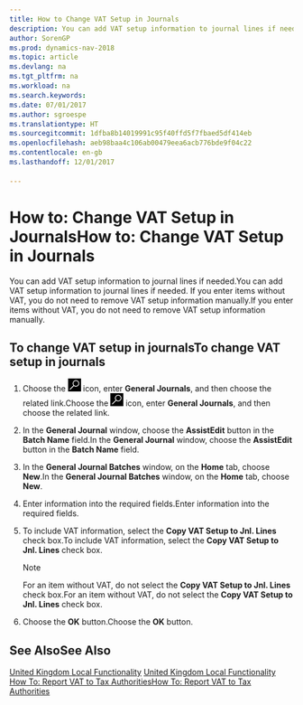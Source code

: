 ```yaml
---
title: How to Change VAT Setup in Journals
description: You can add VAT setup information to journal lines if needed. If you enter items without VAT, you do not need to remove VAT setup information manually.
author: SorenGP
ms.prod: dynamics-nav-2018
ms.topic: article
ms.devlang: na
ms.tgt_pltfrm: na
ms.workload: na
ms.search.keywords: 
ms.date: 07/01/2017
ms.author: sgroespe
ms.translationtype: HT
ms.sourcegitcommit: 1dfba8b14019991c95f40ffd5f7fbaed5df414eb
ms.openlocfilehash: aeb98baa4c106ab00479eea6acb776bde9f04c22
ms.contentlocale: en-gb
ms.lasthandoff: 12/01/2017

---
```

# <a name="how-to-change-vat-setup-in-journals"></a><span data-ttu-id="254bc-104">How to: Change VAT Setup in Journals</span><span class="sxs-lookup"><span data-stu-id="254bc-104">How to: Change VAT Setup in Journals</span></span>
<span data-ttu-id="254bc-105">You can add VAT setup information to journal lines if needed.</span><span class="sxs-lookup"><span data-stu-id="254bc-105">You can add VAT setup information to journal lines if needed.</span></span> <span data-ttu-id="254bc-106">If you enter items without VAT, you do not need to remove VAT setup information manually.</span><span class="sxs-lookup"><span data-stu-id="254bc-106">If you enter items without VAT, you do not need to remove VAT setup information manually.</span></span>  

## <a name="to-change-vat-setup-in-journals"></a><span data-ttu-id="254bc-107">To change VAT setup in journals</span><span class="sxs-lookup"><span data-stu-id="254bc-107">To change VAT setup in journals</span></span>  

1.  <span data-ttu-id="254bc-108">Choose the ![Search for Page or Report](../../media/ui-search/search_small.png "Search for Page or Report icon") icon, enter **General Journals**, and then choose the related link.</span><span class="sxs-lookup"><span data-stu-id="254bc-108">Choose the ![Search for Page or Report](../../media/ui-search/search_small.png "Search for Page or Report icon") icon, enter **General Journals**, and then choose the related link.</span></span>  
2.  <span data-ttu-id="254bc-109">In the **General Journal** window, choose the **AssistEdit** button in the **Batch Name** field.</span><span class="sxs-lookup"><span data-stu-id="254bc-109">In the **General Journal** window, choose the **AssistEdit** button in the **Batch Name** field.</span></span>  
3.  <span data-ttu-id="254bc-110">In the **General Journal Batches** window, on the **Home** tab, choose **New**.</span><span class="sxs-lookup"><span data-stu-id="254bc-110">In the **General Journal Batches** window, on the **Home** tab, choose **New**.</span></span>  
4.  <span data-ttu-id="254bc-111">Enter information into the required fields.</span><span class="sxs-lookup"><span data-stu-id="254bc-111">Enter information into the required fields.</span></span>  
5.  <span data-ttu-id="254bc-112">To include VAT information, select the **Copy VAT Setup to Jnl. Lines** check box.</span><span class="sxs-lookup"><span data-stu-id="254bc-112">To include VAT information, select the **Copy VAT Setup to Jnl. Lines** check box.</span></span>  

    > [!NOTE]  
    >  <span data-ttu-id="254bc-113">For an item without VAT, do not select the **Copy VAT Setup to Jnl. Lines** check box.</span><span class="sxs-lookup"><span data-stu-id="254bc-113">For an item without VAT, do not select the **Copy VAT Setup to Jnl. Lines** check box.</span></span>  

6.  <span data-ttu-id="254bc-114">Choose the **OK** button.</span><span class="sxs-lookup"><span data-stu-id="254bc-114">Choose the **OK** button.</span></span>  

## <a name="see-also"></a><span data-ttu-id="254bc-115">See Also</span><span class="sxs-lookup"><span data-stu-id="254bc-115">See Also</span></span>  
<span data-ttu-id="254bc-116">[United Kingdom Local Functionality](united-kingdom-local-functionality.md) </span><span class="sxs-lookup"><span data-stu-id="254bc-116">[United Kingdom Local Functionality](united-kingdom-local-functionality.md) </span></span>  
[<span data-ttu-id="254bc-117">How To: Report VAT to Tax Authorities</span><span class="sxs-lookup"><span data-stu-id="254bc-117">How To: Report VAT to Tax Authorities</span></span>](../../finance-how-report-vat.md)

